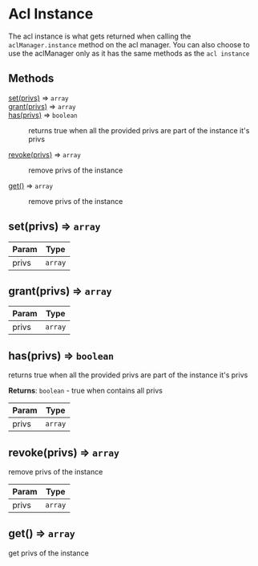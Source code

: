 # Acl Instance

The acl instance is what gets returned when calling the `aclManager.instance` method on
the acl manager. You can also choose to use the aclManager only as it has the
same methods as the `acl instance`

## Methods

<dl>
<dt><a href="#set">set(privs)</a> ⇒ <code>array</code></dt>
<dd></dd>
<dt><a href="#grant">grant(privs)</a> ⇒ <code>array</code></dt>
<dd></dd>
<dt><a href="#has">has(privs)</a> ⇒ <code>boolean</code></dt>
<dd><p>returns true when all the provided privs are part of the instance it&#39;s
privs</p>
</dd>
<dt><a href="#revoke">revoke(privs)</a> ⇒ <code>array</code></dt>
<dd><p>remove privs of the instance</p>
</dd>
<dt><a href="#get">get()</a> ⇒ <code>array</code></dt>
<dd><p>remove privs of the instance</p>
</dd>
</dl>

<a name="set"></a>

## set(privs) ⇒ <code>array</code>

| Param | Type |
| --- | --- |
| privs | <code>array</code> |

<a name="grant"></a>

## grant(privs) ⇒ <code>array</code>

| Param | Type |
| --- | --- |
| privs | <code>array</code> |

<a name="has"></a>

## has(privs) ⇒ <code>boolean</code>
returns true when all the provided privs are part of the instance it's
privs

**Returns**: <code>boolean</code> - true when contains all privs

| Param | Type |
| --- | --- |
| privs | <code>array</code> |

<a name="revoke"></a>

## revoke(privs) ⇒ <code>array</code>
remove privs of the instance


| Param | Type |
| --- | --- |
| privs | <code>array</code> |

<a name="get"></a>

## get() ⇒ <code>array</code>
get privs of the instance

